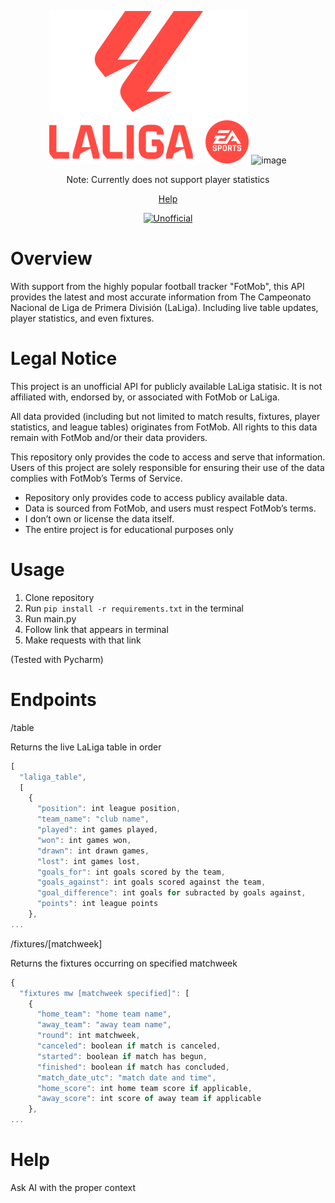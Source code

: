 <div align="center">

[![Laliga](https://raw.githubusercontent.com/jaschrs/LaLigaAPI/refs/heads/master/.github/LaLiga_EA_Sports_2023_Vertical_Logo.svg.png)](#readme)
<img width="250" height="250" alt="image" src="https://github.com/user-attachments/assets/6102a70a-6910-459c-a663-cf842da51969" />

Note: Currently does not support player statistics

[Help](#help)

[![Unofficial](https://img.shields.io/badge/Unofficial%20API-Not%20affiliated%20with%20FotMob%20Or%20LaLiga-red?style=for-the-badge)](#legal-notice)
</div>

# Overview
With support from the highly popular football tracker "FotMob", this API provides the latest and most accurate information from The Campeonato Nacional de Liga de Primera División (LaLiga). Including live table updates, player statistics, and even fixtures. 

# Legal Notice
This project is an unofficial API for publicly available LaLiga statisic. It is not affiliated with, endorsed by, or associated with FotMob or LaLiga.

All data provided (including but not limited to match results, fixtures, player statistics, and league tables) originates from FotMob.
All rights to this data remain with FotMob and/or their data providers.

This repository only provides the code to access and serve that information. Users of this project are solely responsible for ensuring their use of the data complies with FotMob’s Terms of Service.

- Repository only provides code to access publicy available data.
- Data is sourced from FotMob, and users must respect FotMob’s terms.
- I don’t own or license the data itself.
- The entire project is for educational purposes only

# Usage
1. Clone repository
2. Run `pip install -r requirements.txt` in the terminal
3. Run main.py
4. Follow link that appears in terminal
5. Make requests with that link

(Tested with Pycharm)

# Endpoints
/table

Returns the live LaLiga table in order
```js
[
  "laliga_table",
  [
    {
      "position": int league position,
      "team_name": "club name",
      "played": int games played,
      "won": int games won,
      "drawn": int drawn games,
      "lost": int games lost,
      "goals_for": int goals scored by the team,
      "goals_against": int goals scored against the team,
      "goal_difference": int goals for subracted by goals against,
      "points": int league points
    },
...
```

/fixtures/[matchweek]

Returns the fixtures occurring on specified matchweek
```js
{
  "fixtures mw [matchweek specified]": [
    {
      "home_team": "home team name",
      "away_team": "away team name",
      "round": int matchweek,
      "canceled": boolean if match is canceled,
      "started": boolean if match has begun,
      "finished": boolean if match has concluded,
      "match_date_utc": "match date and time",
      "home_score": int home team score if applicable,
      "away_score": int score of away team if applicable
    },
...
```

# Help
Ask AI with the proper context
